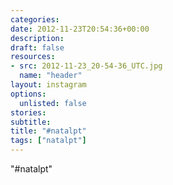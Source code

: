 ```yaml
---
categories:
date: 2012-11-23T20:54:36+00:00
description:
draft: false
resources:
- src: 2012-11-23_20-54-36_UTC.jpg
  name: "header"
layout: instagram
options:
  unlisted: false
stories:
subtitle:
title: "#natalpt"
tags: ["natalpt"]
---
```


"#natalpt"
